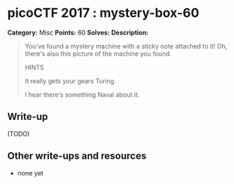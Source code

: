 # picoCTF 2017 : mystery-box-60

**Category:** Misc
**Points:** 60
**Solves:** 
**Description:**

> You've found a mystery machine with a sticky note attached to it! Oh, there's also this picture of the machine you found.
> 
> 
>  HINTS
> 
> It really gets your gears Turing.
> 
> I hear there's something Naval about it.


## Write-up

(TODO)

## Other write-ups and resources

* none yet
